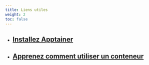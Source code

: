 ```yaml
---
title: Liens utiles
weight: 2
toc: false
---
```


- ## <a href="/docs/install-apptainer/comment-installer-apptainer/">Installez Apptainer</a>
- ## <a href="/docs/use-apptainer-image/comment-interagir-avec-une-image-apptainer/">Apprenez comment utiliser un conteneur</a>